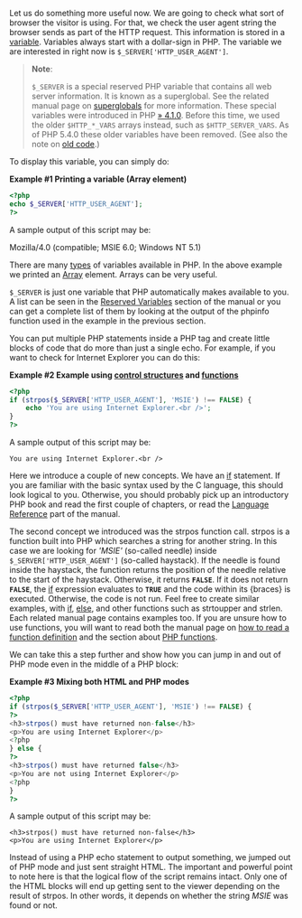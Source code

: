 Let us do something more useful now. We are going to check what sort of
browser the visitor is using. For that, we check the user agent string
the browser sends as part of the HTTP request. This information is
stored in a
<a href="/language/variables.html" class="link">variable</a>. Variables
always start with a dollar-sign in PHP. The variable we are interested
in right now is `$_SERVER['HTTP_USER_AGENT']`.

> **Note**:
>
> `$_SERVER` is a special reserved PHP variable that contains all web
> server information. It is known as a superglobal. See the related
> manual page on
> <a href="/language/variables/superglobals.html" class="link">superglobals</a>
> for more information. These special variables were introduced in PHP
> <a href="https://www.php.net/releases/4_1_0.php" class="link external">» 4.1.0</a>.
> Before this time, we used the older `$HTTP_*_VARS` arrays instead,
> such as `$HTTP_SERVER_VARS`. As of PHP 5.4.0 these older variables
> have been removed. (See also the note on
> <a href="/tutorial/oldcode.html" class="link">old code</a>.)

To display this variable, you can simply do:

**Example \#1 Printing a variable (Array element)**

``` php
<?php
echo $_SERVER['HTTP_USER_AGENT'];
?>
```

A sample output of this script may be:

  
Mozilla/4.0 (compatible; MSIE 6.0; Windows NT 5.1)  

There are many <a href="/language/types.html" class="link">types</a> of
variables available in PHP. In the above example we printed an
<a href="/language/types/array.html" class="link">Array</a> element.
Arrays can be very useful.

`$_SERVER` is just one variable that PHP automatically makes available
to you. A list can be seen in the
<a href="/reserved/variables.html" class="link">Reserved Variables</a>
section of the manual or you can get a complete list of them by looking
at the output of the <span class="function">phpinfo</span> function used
in the example in the previous section.

You can put multiple PHP statements inside a PHP tag and create little
blocks of code that do more than just a single echo. For example, if you
want to check for Internet Explorer you can do this:

**Example \#2 Example using
<a href="/language/control-structures.html" class="link">control structures</a>
and <a href="/language/functions.html" class="link">functions</a>**

``` php
<?php
if (strpos($_SERVER['HTTP_USER_AGENT'], 'MSIE') !== FALSE) {
    echo 'You are using Internet Explorer.<br />';
}
?>
```

A sample output of this script may be:

    You are using Internet Explorer.<br />

Here we introduce a couple of new concepts. We have an
<a href="/control-structures/if.html" class="link">if</a> statement. If
you are familiar with the basic syntax used by the C language, this
should look logical to you. Otherwise, you should probably pick up an
introductory PHP book and read the first couple of chapters, or read the
<a href="/langref.html" class="link">Language Reference</a> part of the
manual.

The second concept we introduced was the <span
class="function">strpos</span> function call. <span
class="function">strpos</span> is a function built into PHP which
searches a string for another string. In this case we are looking for
*'MSIE'* (so-called needle) inside `$_SERVER['HTTP_USER_AGENT']`
(so-called haystack). If the needle is found inside the haystack, the
function returns the position of the needle relative to the start of the
haystack. Otherwise, it returns **`FALSE`**. If it does not return
**`FALSE`**, the
<a href="/control-structures/if.html" class="link">if</a> expression
evaluates to **`TRUE`** and the code within its {braces} is executed.
Otherwise, the code is not run. Feel free to create similar examples,
with <a href="/control-structures/if.html" class="link">if</a>,
<a href="/control-structures/else.html" class="link">else</a>, and other
functions such as <span class="function">strtoupper</span> and <span
class="function">strlen</span>. Each related manual page contains
examples too. If you are unsure how to use functions, you will want to
read both the manual page on
<a href="/about/prototypes.html" class="link">how to read a function definition</a>
and the section about
<a href="/language/functions.html" class="link">PHP functions</a>.

We can take this a step further and show how you can jump in and out of
PHP mode even in the middle of a PHP block:

**Example \#3 Mixing both HTML and PHP modes**

``` php
<?php
if (strpos($_SERVER['HTTP_USER_AGENT'], 'MSIE') !== FALSE) {
?>
<h3>strpos() must have returned non-false</h3>
<p>You are using Internet Explorer</p>
<?php
} else {
?>
<h3>strpos() must have returned false</h3>
<p>You are not using Internet Explorer</p>
<?php
}
?>
```

A sample output of this script may be:

    <h3>strpos() must have returned non-false</h3>
    <p>You are using Internet Explorer</p>

Instead of using a PHP echo statement to output something, we jumped out
of PHP mode and just sent straight HTML. The important and powerful
point to note here is that the logical flow of the script remains
intact. Only one of the HTML blocks will end up getting sent to the
viewer depending on the result of <span class="function">strpos</span>.
In other words, it depends on whether the string *MSIE* was found or
not.
